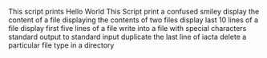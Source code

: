 This script prints Hello World
This Script print a confused smiley
display the content of a file
displaying the contents of two files
display last 10 lines of a file
display first five lines of a file
write into a file with special characters
standard output to standard input
duplicate the last line of iacta
delete a particular file type in a directory
